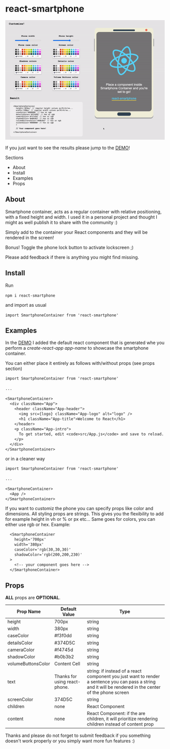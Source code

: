 # react-smartphone

![Demo](https://github.com/Turutupa/react-smartphone/blob/main/demo.gif)

If you just want to see the results please jump to the [DEMO](https://turutupa.github.io/react-smartphone/)! 

Sections
- About
- Install
- Examples
- Props

## About 
Smartphone container, acts as a regular container with relative positioning, with a fixed height and width. I used it in a personal project and thought I might as well publish it to share with the community :) 

Simply add to the container your React components and they will be rendered in the screen!

Bonus! Toggle the phone lock button to activate lockscreen ;)

Please add feedback if there is anything you might find missing.

## Install 

Run 

`npm i react-smartphone`

and import as usual

`import SmartphoneContainer from 'react-smartphone'`

## Examples

In the [DEMO](https://turutupa.github.io/react-smartphone/) I added the default react component that is generated whe you perform a *create-react-app app-name* to showcase the smartphone container. 

You can either place it entirely as follows with/without props (see props section)


```
import SmartphoneContainer from 'react-smartphone'

...

<SmartphoneContainer>
  <div className="App">
    <header className="App-header">
      <img src={logo} className="App-logo" alt="logo" />
      <h1 className="App-title">Welcome to React</h1>
    </header>
    <p className="App-intro">
      To get started, edit <code>src/App.js</code> and save to reload.
    </p>
  </div>
</SmartphoneContainer>
```

or in a cleaner way

```
import SmartphoneContainer from 'react-smartphone'

...

<SmartphoneContainer>
  <App />
</SmartphoneContainer>
```

If you want to customiz the phone you can specify props like color and dimensions. All styling props are strings. This gives you the flexibility to add for example height in vh or % or px etc... Same goes for colors, you can either use rgb or hex. Example:

```
  <SmartphoneContainer
    height='700px'
    width='380px'
    caseColor='rgb(30,30,30)'
    shadowColor='rgb(200,200,230)'
  >
    <!-- your component goes here -->
  </SmartphoneContainer>
```

## Props
**ALL** props are **OPTIONAL**. 

| Prop Name  | Default Value | Type |
| ------------- | ------------- |------------- |
| height  | 700px  | string |
| width  |  380px  | string |
| caseColor  | #f3f0dd  | string |
| detailsColor  | #374D5C  | string |
| cameraColor  | #f4745d  | string |
| shadowColor  | #b0b3b2  | string |
| volumeButtonsColor  | Content Cell  | string |
| text  |  Thanks for using react-phone. | string: if instead of a react component you just want to render a sentence you can pass a string and it will be rendered in the center of the phone screen | 
| screenColor  | 374D5C  | string | 
| children  | none  | React Component |
| content   | none  | React Component: if the are children, it will prioritize rendering children instead of content prop |


Thanks and please do not forget to submit feedback if you something doesn't work properly or you simply want more fun features :)